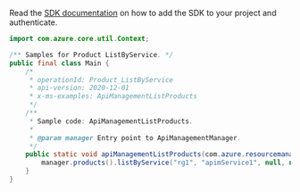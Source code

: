Read the [SDK documentation](https://github.com/Azure/azure-sdk-for-java/blob/azure-resourcemanager-apimanagement_1.0.0-beta.2/sdk/apimanagement/azure-resourcemanager-apimanagement/README.md) on how to add the SDK to your project and authenticate.

```java
import com.azure.core.util.Context;

/** Samples for Product ListByService. */
public final class Main {
    /*
     * operationId: Product_ListByService
     * api-version: 2020-12-01
     * x-ms-examples: ApiManagementListProducts
     */
    /**
     * Sample code: ApiManagementListProducts.
     *
     * @param manager Entry point to ApiManagementManager.
     */
    public static void apiManagementListProducts(com.azure.resourcemanager.apimanagement.ApiManagementManager manager) {
        manager.products().listByService("rg1", "apimService1", null, null, null, null, null, Context.NONE);
    }
}
```

